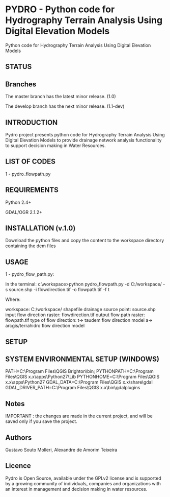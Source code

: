 # PYDRO - Python code for Hydrography Terrain Analysis Using Digital Elevation Models
Python code for Hydrography Terrain Analysis Using Digital Elevation Models

## STATUS

## Branches

The master branch has the latest minor release. (1.0)

The develop branch has the next minor release. (1.1-dev)

## INTRODUCTION

Pydro project presents python code for Hydrography Terrain Analysis Using Digital Elevation Models to provide drainage network analysis functionality to support decision making in Water Resources.

## LIST OF CODES

1 - pydro_flowpath.py

## REQUIREMENTS

Python 2.4+

GDAL/OGR 2.1.2+

## INSTALLATION (v.1.0)

Download the python files and copy the content to the workspace directory containing the dem files

## USAGE

1 - pydro_flow_path.py:

In the terminal: c:\workspace>python pydro_flowpath.py -d C:/workspace/ -s source.shp -i flowdirection.tif -o flowpath.tif -f t

Where:

workspace: C:/workspace/
shapefile drainage source point: source.shp
input flow direction raster: flowdirection.tif
output flow path raster: flowpath.tif
type of flow direction: t-> taudem flow direction model a-> arcgis/terrahidro flow direction model

## SETUP

## SYSTEM ENVIRONMENTAL SETUP (WINDOWS)

PATH=C:\Program Files\QGIS Brighton\bin;
PYTHONPATH=C:\Program Files\QGIS x.x\apps\Python27\Lib
PYTHONHOME=C:\Program Files\QGIS x.x\apps\Python27
GDAL_DATA=C:\Program Files\QGIS x.x\share\gdal
GDAL_DRIVER_PATH=C:\Program Files\QGIS x.x\bin\gdalplugins  

## Notes

IMPORTANT : the changes are made in the current project, and will be saved only if you save the project.

## Authors

Gustavo Souto Molleri, Alexandre de Amorim Teixeira

## Licence

Pydro is Open Source, available under the GPLv2 license and is supported by a growing community of individuals, companies and organizations with an interest in management and decision making in water resources.
